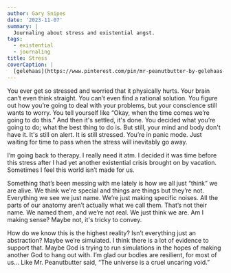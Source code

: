```yaml
---
author: Gary Snipes
date: '2023-11-07'
summary: |
  Journaling about stress and existential angst.  
tags: 
  - existential
  - journaling
title: Stress
coverCaption: |
  [gelehaas](https://www.pinterest.com/pin/mr-peanutbutter-by-gelehaas--699746860830170724/) via Pinterest
---
```


You ever get so stressed and worried that it physically hurts. Your brain can’t even think straight. You can’t even find a rational solution. You figure out how you’re going to deal with your problems, but your conscience still wants to worry. You tell yourself like “Okay, when the time comes we’re going to do this.” And then it's settled, it's done. You decided what you’re going to do; what the best thing to do is. But still, your mind and body don't have it. It's still on alert. It is still stressed. You’re in panic mode. Just waiting for time to pass when the stress will inevitably go away. 

I’m going back to therapy. I really need it atm. I decided it was time before this stress after I had yet another existential crisis brought on by vacation. Sometimes I feel this world isn’t made for us. 

Something that’s been messing with me lately is how we all just “think” we are alive. We think we're special and things are things but they’re not. Everything we see we just name. We’re just making specific noises. All the parts of our anatomy aren’t actually what we call them. That’s not their name. We named them, and we’re not real. We just think we are. Am I making sense? Maybe not, it's tricky to convey.


How do we know this is the highest reality? Isn’t everything just an abstraction? Maybe we’re simulated. I think there is a lot of evidence to support that. Maybe God is trying to run simulations in the hopes of making another God to hang out with. I’m glad our bodies are resilient, for most of us… Like Mr. Peanutbutter said, “The universe is a cruel uncaring void.”
